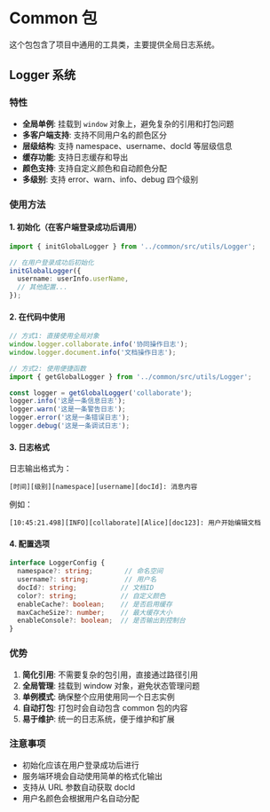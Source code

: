 # Common 包

这个包包含了项目中通用的工具类，主要提供全局日志系统。

## Logger 系统

### 特性

- **全局单例**: 挂载到 `window` 对象上，避免复杂的引用和打包问题
- **多客户端支持**: 支持不同用户名的颜色区分
- **层级结构**: 支持 namespace、username、docId 等层级信息
- **缓存功能**: 支持日志缓存和导出
- **颜色支持**: 支持自定义颜色和自动颜色分配
- **多级别**: 支持 error、warn、info、debug 四个级别

### 使用方法

#### 1. 初始化（在客户端登录成功后调用）

```typescript
import { initGlobalLogger } from '../common/src/utils/Logger';

// 在用户登录成功后初始化
initGlobalLogger({
  username: userInfo.userName,
  // 其他配置...
});
```

#### 2. 在代码中使用

```typescript
// 方式1: 直接使用全局对象
window.logger.collaborate.info('协同操作日志');
window.logger.document.info('文档操作日志');

// 方式2: 使用便捷函数
import { getGlobalLogger } from '../common/src/utils/Logger';

const logger = getGlobalLogger('collaborate');
logger.info('这是一条信息日志');
logger.warn('这是一条警告日志');
logger.error('这是一条错误日志');
logger.debug('这是一条调试日志');
```

#### 3. 日志格式

日志输出格式为：
```
[时间][级别][namespace][username][docId]: 消息内容
```

例如：
```
[10:45:21.498][INFO][collaborate][Alice][doc123]: 用户开始编辑文档
```

#### 4. 配置选项

```typescript
interface LoggerConfig {
  namespace?: string;        // 命名空间
  username?: string;         // 用户名
  docId?: string;           // 文档ID
  color?: string;           // 自定义颜色
  enableCache?: boolean;    // 是否启用缓存
  maxCacheSize?: number;    // 最大缓存大小
  enableConsole?: boolean;  // 是否输出到控制台
}
```

### 优势

1. **简化引用**: 不需要复杂的包引用，直接通过路径引用
2. **全局管理**: 挂载到 window 对象，避免状态管理问题
3. **单例模式**: 确保整个应用使用同一个日志实例
4. **自动打包**: 打包时会自动包含 common 包的内容
5. **易于维护**: 统一的日志系统，便于维护和扩展

### 注意事项

- 初始化应该在用户登录成功后进行
- 服务端环境会自动使用简单的格式化输出
- 支持从 URL 参数自动获取 docId
- 用户名颜色会根据用户名自动分配 